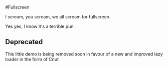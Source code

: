 #Fullscreen

I scream, you scream, we all scream for fullscreen.

Yes yes, I know it's a terrible pun.

## Deprecated

This little demo is being removed soon in favour of a new and improved lazy loader in the form of Cnut
